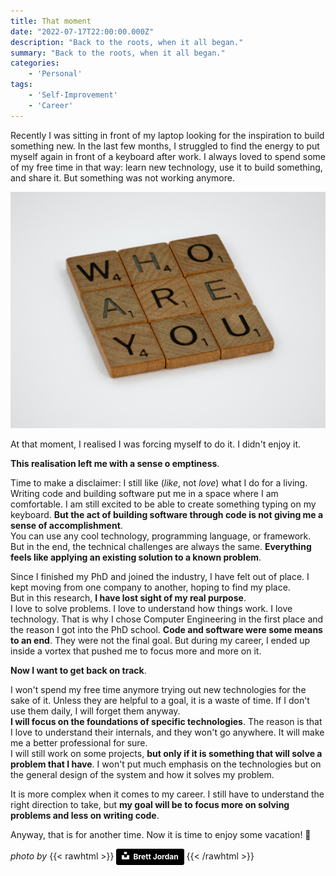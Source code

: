 ```yaml
---
title: That moment
date: "2022-07-17T22:00:00.000Z"
description: "Back to the roots, when it all began."
summary: "Back to the roots, when it all began."
categories: 
    - 'Personal'
tags:
    - 'Self-Improvement'
    - 'Career'
---
```


Recently I was sitting in front of my laptop looking for the inspiration to build something new. In the last few months, I struggled to find the energy to put myself again in front of a keyboard after work. I always loved to spend some of my free time in that way: learn new technology, use it to build something, and share it. But something was not working anymore.

![that-moment](img/that-moment.png)

At that moment, I realised I was forcing myself to do it. I didn't enjoy it.

**This realisation left me with a sense o emptiness**.

Time to make a disclaimer: I still like (_like_, not _love_) what I do for a living. Writing code and building software put me in a space where I am comfortable. I am still excited to be able to create something typing on my keyboard. **But the act of building software through code is not giving me a sense of accomplishment**.  
You can use any cool technology, programming language, or framework. But in the end, the technical challenges are always the same. **Everything feels like applying an existing solution to a known problem**.

Since I finished my PhD and joined the industry, I have felt out of place. I kept moving from one company to another, hoping to find my place.  
But in this research, **I have lost sight of my real purpose**.  
I love to solve problems. I love to understand how things work. I love technology. That is why I chose Computer Engineering in the first place and the reason I got into the PhD school. **Code and software were some means to an end**. They were not the final goal. But during my career, I ended up inside a vortex that pushed me to focus more and more on it.

**Now I want to get back on track**.

I won't spend my free time anymore trying out new technologies for the sake of it. Unless they are helpful to a goal, it is a waste of time. If I don't use them daily, I will forget them anyway.  
**I will focus on the foundations of specific technologies**. The reason is that I love to understand their internals, and they won't go anywhere. It will make me a better professional for sure.  
I will still work on some projects, **but only if it is something that will solve a problem that I have**. I won't put much emphasis on the technologies but on the general design of the system and how it solves my problem.

It is more complex when it comes to my career. I still have to understand the right direction to take, but **my goal will be to focus more on solving problems and less on writing code**.

Anyway, that is for another time. Now it is time to enjoy some vacation! 🌴

*photo by* {{< rawhtml >}} <a style="background-color:black;color:white;text-decoration:none;padding:4px 6px;font-family:-apple-system, BlinkMacSystemFont, &quot;San Francisco&quot;, &quot;Helvetica Neue&quot;, Helvetica, Ubuntu, Roboto, Noto, &quot;Segoe UI&quot;, Arial, sans-serif;font-size:12px;font-weight:bold;line-height:1.2;display:inline-block;border-radius:3px" href="https://unsplash.com/@brett_jordan?utm_source=unsplash&utm_medium=referral&utm_content=creditCopyText" title="Download free do whatever you want high-resolution photos from Brett Jordan"><span style="display:inline-block;padding:2px 3px"><svg xmlns="http://www.w3.org/2000/svg" style="height:12px;width:auto;position:relative;vertical-align:middle;top:-2px;fill:white" viewBox="0 0 32 32"><title>unsplash-logo</title><path d="M10 9V0h12v9H10zm12 5h10v18H0V14h10v9h12v-9z"></path></svg></span><span style="display:inline-block;padding:2px 3px">Brett Jordan</span></a>
{{< /rawhtml >}}